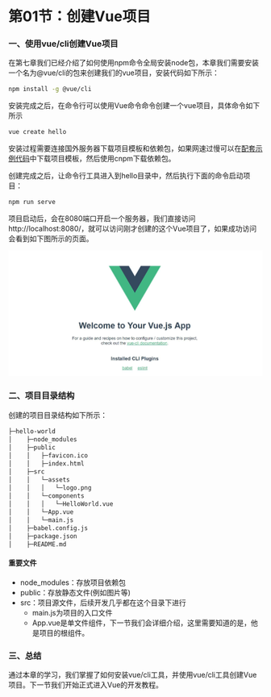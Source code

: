 # 第01节：创建Vue项目

### 一、使用vue/cli创建Vue项目

在第七章我们已经介绍了如何使用npm命令全局安装node包，本章我们需要安装一个名为@vue/cli的包来创建我们的vue项目，安装代码如下所示：

``` bash
npm install -g @vue/cli
```

安装完成之后，在命令行可以使用Vue命令命令创建一个vue项目，具体命令如下所示

``` bash
vue create hello
```

安装过程需要连接国外服务器下载项目模板和依赖包，如果网速过慢可以在[配套示例代码]()中下载项目模板，然后使用cnpm下载依赖包。

创建完成之后，让命令行工具进入到hello目录中，然后执行下面的命令启动项目：

``` bash
npm run serve
```

项目启动后，会在8080端口开启一个服务器，我们直接访问http://localhost:8080/，就可以访问刚才创建的这个Vue项目了，如果成功访问会看到如下图所示的页面。

![Vue项目首页示意图](../images/0701_vue.jpg)

### 二、项目目录结构

创建的项目目录结构如下所示：

```
├─hello-world
│    ├─node_modules
│    ├─public
│    │   ├─favicon.ico
│    │   ├─index.html
│    ├─src
│    │   └─assets
│    │   │   └─logo.png
│    │   └─components
│    │   │   └─HelloWorld.vue
│    │   └─App.vue
│    │   └─main.js
│    ├─babel.config.js
│    ├─package.json
│    ├─README.md
```

#### 重要文件
* node_modules：存放项目依赖包
* public：存放静态文件(例如图片等)
* src：项目源文件，后续开发几乎都在这个目录下进行   
  * main.js为项目的入口文件
  * App.vue是单文件组件，下一节我们会详细介绍，这里需要知道的是，他是项目的根组件。

### 三、总结

通过本章的学习，我们掌握了如何安装vue/cli工具，并使用vue/cli工具创建Vue项目。下一节我们开始正式进入Vue的开发教程。
